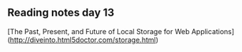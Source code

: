 ## Reading notes day 13
[The Past, Present, and Future of Local Storage for Web Applications] (http://diveinto.html5doctor.com/storage.html)


